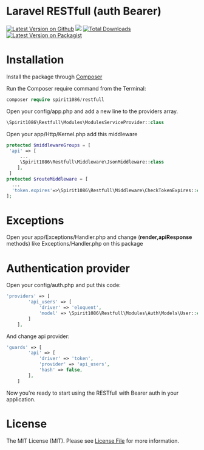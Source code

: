 # Laravel RESTfull (auth Bearer)
[![Latest Version on Github](https://img.shields.io/github/v/release/spirit1086/restfull.svg?style=flat)](https://packagist.org/packages/spirit1086/restfull)
![](https://github.com/spirit1086/restfull/workflows/PHP%20Composer/badge.svg?branch=main)
[![Total Downloads](https://img.shields.io/packagist/dt/spirit1086/restfull.svg?style=flat-square)](https://packagist.org/packages/spirit1086/restfull)
[![Latest Version on Packagist](https://img.shields.io/packagist/v/spirit1086/restfull.svg?style=flat-square)](https://img.shields.io/packagist/v/spirit1086/restfull.svg)
# Installation

Install the package through [Composer](https://getcomposer.org)

Run the Composer require command from the Terminal:
```php
composer require spirit1086/restfull
```

Open your config/app.php and add a new line to the providers array.
```php
\Spirit1086\Restfull\Modules\ModulesServiceProvider::class
```

Open your app/Http/Kernel.php add this middleware
```php
protected $middlewareGroups = [
 'api' => [
     ...
     \Spirit1086\Restfull\Middleware\JsonMiddleware::class
    ],
 ]       
protected $routeMiddleware = [
  ...
  'token.expires'=>\Spirit1086\Restfull\Middleware\CheckTokenExpires::class
];
```
# Exceptions
Open your app/Exceptions/Handler.php and change (**render,apiResponse** methods) like  Exceptions/Handler.php on this package
# Authentication provider
Open your config/auth.php and put this code:
```php
'providers' => [
        'api_users' => [
            'driver' => 'eloquent',
            'model' => \Spirit1086\Restfull\Modules\Auth\Models\User::class,
        ]
    ],
```

And change api provider:
```php
'guards' => [
        'api' => [
            'driver' => 'token',
            'provider' => 'api_users',
            'hash' => false,
        ],
    ]
```

Now you're ready to start using the RESTfull with Bearer auth in your application.

# License
The MIT License (MIT). Please see [License File](https://en.wikipedia.org/wiki/MIT_License) for more information.
